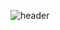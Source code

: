 ![header](https://capsule-render.vercel.app/api?type=waving&color=E3826C&height=250&section=header&text=%20Song&fontSize=90&animation=fadeIn&fontAlignY=38&desc=%20&descAlignY=62&descAlign=62)
